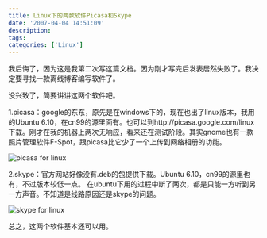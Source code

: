 ```yaml
---
title: Linux下的两款软件Picasa和Skype
date: '2007-04-04 14:51:09'
description: 
tags: 
categories: ['Linux']
---
```


我后悔了，因为这是我第二次写这篇文档。因为刚才写完后发表居然失败了。我决定要寻找一款离线博客编写软件了。

没兴致了，简要讲讲这两个软件吧。

1.picasa：google的东东，原先是在windows下的，现在也出了linux版本，我用的Ubuntu 6.10，在cn99的源里面有。也可以到http://picasa.google.com/linux下载。刚才在我的机器上两次无响应，看来还在测试阶段。其实gnome也有一款照片管理软件F-Spot，跟picasa比它少了一个上传到网络相册的功能。

![picasa for linux](http://photo.yo2.cn/photos/6/506.jpg "picasa for linux")

2.skype：官方网站好像没有.deb的包提供下载。Ubuntu 6.10，cn99的源里也有，不过版本较低一点。 在ubuntu下用的过程中断了两次，都是只能一方听到另一方声音。不知道是线路原因还是skype的问题。

![skype for linux](http://photo.yo2.cn/photos/6/507.jpg "skype for linux")

总之，这两个软件基本还可以用。
